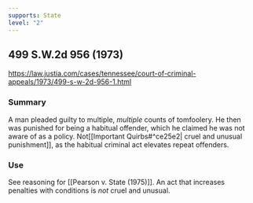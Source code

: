 ```yaml
---
supports: State
level: "2"
---
```

## 499 S.W.2d 956 (1973)

https://law.justia.com/cases/tennessee/court-of-criminal-appeals/1973/499-s-w-2d-956-1.html
### Summary

A man pleaded guilty to multiple, *multiple* counts of tomfoolery. He then was punished for being a habitual offender, which he claimed he was not aware of as a policy.
Not[[Important Quirbs#^ce25e2| cruel and unusual punishment]], as the habitual criminal act elevates repeat offenders.

### Use

See reasoning for [[Pearson v. State (1975)]]. An act that increases penalties with conditions is *not* cruel and unusual.